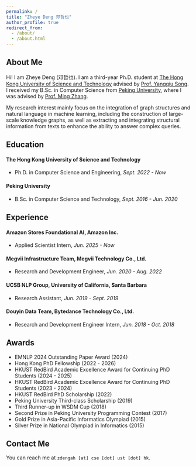 ```yaml
---
permalink: /
title: "Zheye Deng 邓哲也"
author_profile: true
redirect_from: 
  - /about/
  - /about.html
---
```


About Me
------
Hi! I am Zheye Deng (邓哲也). I am a third-year Ph.D. student at [The Hong Kong University of Science and Technology](https://hkust.edu.hk/) advised by [Prof. Yangqiu Song](https://www.cse.ust.hk/~yqsong/). I received my B.Sc. in Computer Science from [Peking University](https://english.pku.edu.cn/), where I was advised by [Prof. Ming Zhang](https://cs.pku.edu.cn/info/1238/2063.htm).

My research interest mainly focus on the integration of graph structures and natural language in machine learning, including the construction of large-scale knowledge graphs, as well as extracting and integrating structural information from texts to enhance the ability to answer complex queries.

Education
------

#### The Hong Kong University of Science and Technology
* Ph.D. in Computer Science and Engineering, *Sept. 2022 - Now*

#### Peking University
* B.Sc. in Computer Science and Technology, *Sept. 2016 - Jun. 2020*

Experience
------
#### Amazon Stores Foundational AI, Amazon Inc.
* Applied Scientist Intern, *Jun. 2025 - Now*

#### Megvii Infrastructure Team, Megvii Technology Co., Ltd. 
* Research and Development Engineer, *Jun. 2020 - Aug. 2022*

#### UCSB NLP Group, University of California, Santa Barbara
* Research Assistant, *Jun. 2019 - Sept. 2019*

#### Douyin Data Team, Bytedance Technology Co., Ltd.
* Research and Development Engineer Intern, *Jun. 2018 - Oct. 2018*


Awards
------
* EMNLP 2024 Outstanding Paper Award (2024)
* Hong Kong PhD Fellowship (2022 - 2026)
* HKUST RedBird Academic Excellence Award for Continuing PhD Students (2024 - 2025)
* HKUST RedBird Academic Excellence Award for Continuing PhD Students (2023 - 2024)
* HKUST RedBird PhD Scholarship (2022)
* Peking University Third-class Scholarship (2019)
* Third Runner-up in WSDM Cup (2018)
* Second Prize in Peking University Programming Contest (2017)
* Gold Prize in Asia-Pacific Informatics Olympiad (2015)
* Silver Prize in National Olympiad in Informatics (2015)

Contact Me
------
You can reach me at ``zdengah [at] cse [dot] ust [dot] hk``.